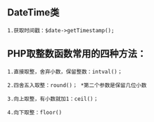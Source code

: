 ## DateTime类

	1.获取时间戳：$date->getTimestamp();

## PHP取整数函数常用的四种方法：

	1.直接取整，舍弃小数，保留整数：intval()； 
	
	2.四舍五入取整：round()； *第二个参数是保留几位小数
	
	3.向上取整，有小数就加1：ceil()； 
	
	4.向下取整：floor()

